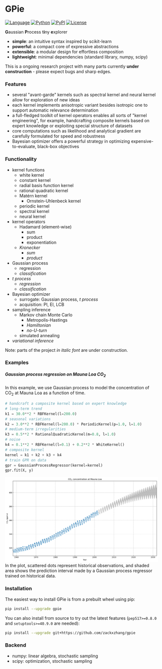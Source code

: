 # GPie
[![Language](https://img.shields.io/github/languages/top/zackxzhang/gpie)](https://github.com/zackxzhang/gpie)
[![Python](https://img.shields.io/pypi/pyversions/gpie)](https://www.python.org)
[![PyPI](https://img.shields.io/pypi/v/gpie)](https://pypi.python.org/pypi/gpie)
[![License](https://img.shields.io/github/license/zackxzhang/gpie)](https://opensource.org/licenses/BSD-3-Clause)

**G**aussian **P**rocess t**i**ny **e**xplorer

- **simple**: an intuitive syntax inspired by scikit-learn
- **powerful**: a compact core of expressive abstractions
- **extensible**: a modular design for effortless composition
- **lightweight**: minimal dependencies (standard library, numpy, scipy)

This is a ongoing research project with many parts currently **under construction** - please expect bugs and sharp edges.


### Features

- several "avant-garde" kernels such as spectral kernel and neural kernel allow for exploration of new ideas
- each kernel implements anisotropic variant besides isotropic one to support automatic relevance determination
- a full-fledged toolkit of kernel operators enables all sorts of "kernel engineering", for example, handcrafting composite kernels based on expert knowledge or exploiting special structure of datasets
- core computations such as likelihood and analytical gradient are carefully formulated for speed and robustness
- Bayesian optimizer offers a powerful strategy in optimizing expensive-to-evaluate, black-box objectives


### Functionality
- kernel functions
    - white kernel
    - constant kernel
    - radial basis function kernel
    - rational quadratic kernel
    - Matérn kernel
        - Ornstein-Uhlenbeck kernel
    - periodic kernel
    - spectral kernel
    - neural kernel
- kernel operators
    - Hadamard (element-wise)
        - sum
        - product
        - exponentiation
    - *Kronecker*
        - *sum*
        - *product*
- Gaussian process
    - regression
    - *classification*
- *t process*
    - *regression*
    - *classification*
- Bayesian optimizer
    - surrogate: Gaussian process, *t process*
    - acquisition: PI, EI, LCB
- sampling inference
    - Markov chain Monte Carlo
        - Metropolis-Hastings
        - *Hamiltonian*
        - *no-U-turn*
    - simulated annealing
- *variational inference*

Note: parts of the project *in italic font* are under construction.


### Examples

##### Gaussian process regression on Mauna Loa CO<sub>2</sub>

In this example, we use Gaussian process to model the concentration of CO<sub>2</sub> at Mauna Loa as a function of time.
```python
# handcraft a composite kernel based on expert knowledge
# long-term trend
k1 = 30.0**2 * RBFKernel(l=200.0)
# seasonal variations
k2 = 3.0**2 * RBFKernel(l=200.0) * PeriodicKernel(p=1.0, l=1.0)
# medium-term irregularities
k3 = 0.5**2 * RationalQuadraticKernel(m=0.8, l=1.0)
# noise
k4 = 0.1**2 * RBFKernel(l=0.1) + 0.2**2 * WhiteKernel()
# composite kernel
kernel = k1 + k2 + k3 + k4
# train GPR on data
gpr = GaussianProcessRegressor(kernel=kernel)
gpr.fit(X, y)
```
![alt text](./examples/mauna-loa-co2.png)
In the plot, scattered dots represent historical observations, and shaded area shows the prediction interval made by a Gaussian process regressor trained on historical data.


### Installation

The easiest way to install GPie is from a prebuilt wheel using pip:
```bash
pip install --upgrade gpie
```

You can also install from source to try out the latest features (`pep517>=0.8.0` and `setuptools>=40.9.0` are needed):
```bash
pip install --upgrade git+https://github.com/zackxzhang/gpie
```


### Backend

- numpy: linear algebra, stochastic sampling
- scipy: optimization, stochastic sampling
